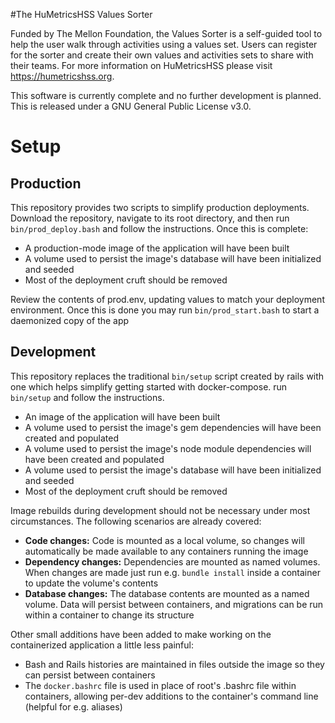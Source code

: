 #The HuMetricsHSS Values Sorter

Funded by The Mellon Foundation, the Values Sorter is a self-guided tool to help the user walk through activities using a values set. Users can register for the sorter and create their own values and activities sets to share with their teams. For more information on HuMetricsHSS please visit https://humetricshss.org.

This software is currently complete and no further development is planned. This is released under a GNU General Public License v3.0. 

# Setup

## Production

This repository provides two scripts to simplify production deployments. Download the repository, navigate to its root directory, and then run `bin/prod_deploy.bash` and follow the instructions. Once this is complete:

- A production-mode image of the application will have been built
- A volume used to persist the image's database will have been initialized and seeded
- Most of the deployment cruft should be removed

Review the contents of prod.env, updating values to match your deployment environment. Once this is done you may run `bin/prod_start.bash` to start a daemonized copy of the app

## Development

This repository replaces the traditional `bin/setup` script created by rails with one which helps simplify getting started with docker-compose. run `bin/setup` and follow the instructions.

- An image of the application will have been built
- A volume used to persist the image's gem dependencies will have been created and populated
- A volume used to persist the image's node module dependencies will have been created and populated
- A volume used to persist the image's database will have been initialized and seeded
- Most of the deployment cruft should be removed

Image rebuilds during development should not be necessary under most circumstances. The following scenarios are already covered:

- **Code changes:** Code is mounted as a local volume, so changes will automatically be made available to any containers running the image
- **Dependency changes:** Dependencies are mounted as named volumes. When changes are made just run e.g. `bundle install` inside a container to update the volume's contents
- **Database changes:** The database contents are mounted as a named volume. Data will persist between containers, and migrations can be run within a container to change its structure

Other small additions have been added to make working on the containerized application a little less painful:

- Bash and Rails histories are maintained in files outside the image so they can persist between containers
- The `docker.bashrc` file is used in place of root's .bashrc file within containers, allowing per-dev additions to the container's command line (helpful for e.g. aliases)
